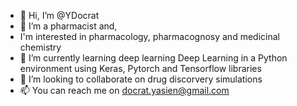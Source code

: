 - 👋 Hi, I’m @YDocrat
- 👀 I’m a pharmacist and, 
-    I'm interested in pharmacology, pharmacognosy and medicinal chemistry
- 🌱 I’m currently learning deep learning Deep Learning in a Python environment using Keras, Pytorch and Tensorflow libraries
- 💞️ I’m looking to collaborate on drug discorvery simulations
- 📫 You can reach me on docrat.yasien@gmail.com
